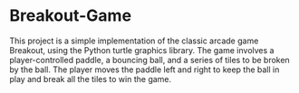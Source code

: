 # Breakout-Game
This project is a simple implementation of the classic arcade game Breakout, using the Python turtle graphics library. The game involves a player-controlled paddle, a bouncing ball, and a series of tiles to be broken by the ball. The player moves the paddle left and right to keep the ball in play and break all the tiles to win the game.
